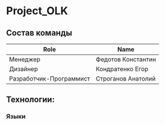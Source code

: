 # Project_OLK 

## Состав команды
|Role        |Name                          |
|------------|------------------------------|
|Менеджер    |Федотов Константин            |
|Дизайнер    |Кондратенко Егор              |
|Разработчик-Программист| Строганов Анатолий|

## Технологии:

### Языки
